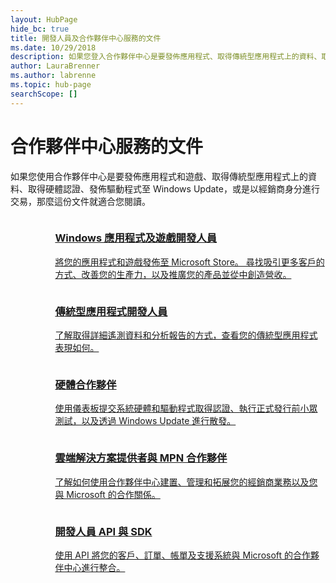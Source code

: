 ```yaml
---
layout: HubPage
hide_bc: true
title: 開發人員及合作夥伴中心服務的文件
ms.date: 10/29/2018
description: 如果您登入合作夥伴中心是要發佈應用程式、取得傳統型應用程式上的資料、取得硬體認證、發佈驅動程式至 Windows Update，或是以經銷商身分進行交易，那麼這份文件就適合您閱讀。
author: LauraBrenner
ms.author: labrenne
ms.topic: hub-page
searchScope: []
---
```


<div id="main" class="v2">
    <div class="container">
        <h1>合作夥伴中心服務的文件</h1>
        <p>如果您使用合作夥伴中心是要發佈應用程式和遊戲、取得傳統型應用程式上的資料、取得硬體認證、發佈驅動程式至 Windows Update，或是以經銷商身分進行交易，那麼這份文件就適合您閱讀。</p>
        <ul class="pivots" style="list-style:none;margin:0;">
            <li>
                <a href="#products"></a>
                <ul id="products" style="list-style:none;margin:0;">
                    <li>
                        <a href="#products1"></a>
                        <ul id="products1" class="cardsC cols cols3" style="list-style:none;margin:0;">
                            <li>
                                <a href="https://docs.microsoft.com/windows/uwp/publish/">
                                    <div class="cardSize">
                                        <div class="cardPadding">
                                            <div class="card">
                                                <div class="cardImageOuter">
                                                    <div class="cardImage bgdAccent1">
                                                        <img alt="" src="https://docs.microsoft.com/media/hubs/windows/win_hardware-dev-2.svg" data-linktype="external">
                                                    </div>
                                                </div>
                                                <div class="cardText">
                                                    <h3>Windows 應用程式及遊戲開發人員</h3>
                                                    <p>將您的應用程式和遊戲發佈至 Microsoft Store。 尋找吸引更多客戶的方式、改善您的生產力，以及推廣您的產品並從中創造營收。</p>
                                                </div>
                                            </div>
                                        </div>
                                    </div>
                                </a>
                            </li>
                            <li>
                                <a href="https://msdn.microsoft.com/library/windows/desktop/mt826504(v=vs.85).aspx">
                                    <div class="cardSize">
                                        <div class="cardPadding">
                                            <div class="card">
                                                <div class="cardImageOuter">
                                                    <div class="cardImage bgdAccent1">
                                                        <img alt="" src="https://docs.microsoft.com/media/illustrations/sql-analytics-service.svg" data-linktype="external">
                                                    </div>
                                                </div>
                                                <div class="cardText">
                                                    <h3>傳統型應用程式開發人員</h3>
                                                    <p>了解取得詳細遙測資料和分析報告的方式，查看您的傳統型應用程式表現如何。</p>
                                                </div>
                                            </div>
                                        </div>
                                    </div>
                                </a>
                            </li>
                            <li>
                                <a href="https://docs.microsoft.com/windows-hardware/drivers/dashboard/">
                                    <div class="cardSize">
                                        <div class="cardPadding">
                                            <div class="card">
                                                <div class="cardImageOuter">
                                                    <div class="cardImage bgdAccent1">
                                                        <img alt="" src="https://docs.microsoft.com/media/hubs/systemcenter/system-center-configuration.svg" data-linktype="external">
                                                    </div>
                                                </div>
                                                <div class="cardText">
                                                    <h3>硬體合作夥伴</h3>
                                                    <p>使用儀表板提交系統硬體和驅動程式取得認證、執行正式發行前小眾測試，以及透過 Windows Update 進行散發。</p>
                                                </div>
                                            </div>
                                        </div>
                                    </div>
                                </a>
                            </li>
                            <li>
                                <a href="/partner-center/">
                                    <div class="cardSize">
                                        <div class="cardPadding">
                                            <div class="card">
                                                <div class="cardImageOuter">
                                                    <div class="cardImage bgdAccent1">
                                                        <img alt="" src="https://docs.microsoft.com/media/hubs/ems/ems_device-app-mgmt-1.svg" data-linktype="external">
                                                    </div>
                                                </div>
                                                <div class="cardText">
                                                    <h3>雲端解決方案提供者與 MPN 合作夥伴</h3>
                                                    <p>了解如何使用合作夥伴中心建置、管理和拓展您的經銷商業務以及您與 Microsoft 的合作關係。</p>
                                                </div>
                                            </div>
                                        </div>
                                    </div>
                                </a>
                            </li>
                            <li>
                                <a href="/partner-center/develop/">
                                    <div class="cardSize">
                                        <div class="cardPadding">
                                            <div class="card">
                                                <div class="cardImageOuter">
                                                    <div class="cardImage bgdAccent1">
                                                        <img alt="" src="https://docs.microsoft.com/azure/media/index/azure_fundamentals.svg" data-linktype="external">
                                                    </div>
                                                </div>
                                                <div class="cardText">
                                                    <h3>開發人員 API 與 SDK</h3>
                                                    <p>使用 API 將您的客戶、訂單、帳單及支援系統與 Microsoft 的合作夥伴中心進行整合。</p>
                                                </div>
                                            </div>
                                        </div>
                                    </div>
                                </a>
                            </li>
                        </ul>
                    </li>
                </ul>
            </li>
        </ul>
    </div>
</div>